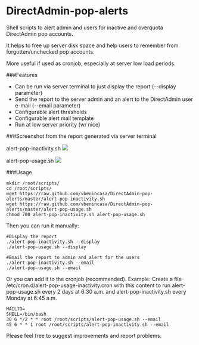 # DirectAdmin-pop-alerts
Shell scripts to alert admin and users for inactive and overquota DirectAdmin pop accounts.

It helps to free up server disk space and help users to remember from forgotten/unchecked pop accounts.

More useful if used as cronjob, especially at server low load periods.


###Features

- Can be run via server terminal to just display the report (--display parameter)
- Send the report to the server admin and an alert to the DirectAdmin user e-mail (--email parameter)
- Configurable alert thresholds
- Configurable alert mail template
- Run at low server priority (w/ nice)

###Screenshot from the report generated via server terminal

alert-pop-inactivity.sh
![](http://i57.tinypic.com/2eprbr9.gif)

alert-pop-usage.sh
![](http://i59.tinypic.com/2z81ceo.gif)

###Usage

```
mkdir /root/scripts/
cd /root/scripts/
wget https://raw.github.com/vbenincasa/DirectAdmin-pop-alerts/master/alert-pop-inactivity.sh
wget https://raw.github.com/vbenincasa/DirectAdmin-pop-alerts/master/alert-pop-usage.sh
chmod 700 alert-pop-inactivity.sh alert-pop-usage.sh
```

Then you can run it manually:
```
#Display the report
./alert-pop-inactivity.sh --display
./alert-pop-usage.sh --display

#Email the report to admin and alert for the users
./alert-pop-inactivity.sh --email
./alert-pop-usage.sh --email
```

Or you can add it to the cronjob (recommended). 
Example:
Create a file /etc/cron.d/alert-pop-usage-inactivity.cron with this content to run alert-pop-usage.sh every 2 days at 6:30 a.m. and alert-pop-inactivity.sh every Monday at 6:45 a.m.

```
MAILTO=
SHELL=/bin/bash
30 6 */2 * * root /root/scripts/alert-pop-usage.sh --email
45 6 * * 1 root /root/scripts/alert-pop-inactivity.sh --email
```

Please feel free to suggest improvements and report problems.
